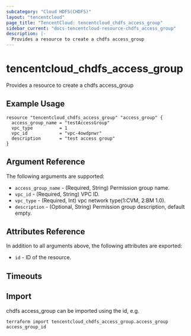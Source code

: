 ```yaml
---
subcategory: "Cloud HDFS(CHDFS)"
layout: "tencentcloud"
page_title: "TencentCloud: tencentcloud_chdfs_access_group"
sidebar_current: "docs-tencentcloud-resource-chdfs_access_group"
description: |-
  Provides a resource to create a chdfs access_group
---
```


# tencentcloud_chdfs_access_group

Provides a resource to create a chdfs access_group

## Example Usage

```hcl
resource "tencentcloud_chdfs_access_group" "access_group" {
  access_group_name = "testAccessGroup"
  vpc_type          = 1
  vpc_id            = "vpc-4owdpnwr"
  description       = "test access group"
}
```

## Argument Reference

The following arguments are supported:

* `access_group_name` - (Required, String) Permission group name.
* `vpc_id` - (Required, String) VPC ID.
* `vpc_type` - (Required, Int) vpc network type(1:CVM, 2:BM 1.0).
* `description` - (Optional, String) Permission group description, default empty.

## Attributes Reference

In addition to all arguments above, the following attributes are exported:

* `id` - ID of the resource.



## Timeouts

<no value>


## Import

chdfs access_group can be imported using the id, e.g.

```
terraform import tencentcloud_chdfs_access_group.access_group access_group_id
```

